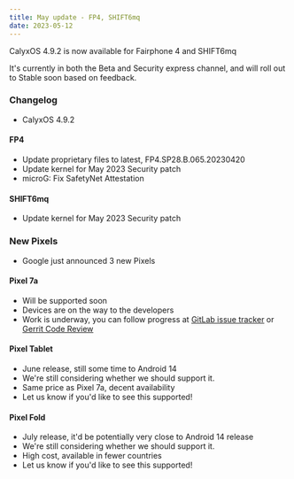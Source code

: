 ```yaml
---
title: May update - FP4, SHIFT6mq
date: 2023-05-12
---
```


CalyxOS 4.9.2 is now available for Fairphone 4 and SHIFT6mq

It's currently in both the Beta and Security express channel, and will roll out to Stable soon based on feedback.

### Changelog
* CalyxOS 4.9.2

#### FP4
* Update proprietary files to latest, FP4.SP28.B.065.20230420
* Update kernel for May 2023 Security patch
* microG: Fix SafetyNet Attestation

#### SHIFT6mq
* Update kernel for May 2023 Security patch

### New Pixels
* Google just announced 3 new Pixels

#### Pixel 7a
* Will be supported soon
* Devices are on the way to the developers
* Work is underway, you can follow progress at [GitLab issue tracker](https://gitlab.com/CalyxOS/calyxos/-/issues/1662) or [Gerrit Code Review](https://review.calyxos.org/q/topic:lynx)

#### Pixel Tablet
* June release, still some time to Android 14
* We're still considering whether we should support it.
* Same price as Pixel 7a, decent availability
* Let us know if you'd like to see this supported!

#### Pixel Fold
* July release, it'd be potentially very close to Android 14 release
* We're still considering whether we should support it.
* High cost, available in fewer countries
* Let us know if you'd like to see this supported!

